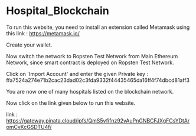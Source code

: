 # Hospital_Blockchain

To run this website, you need to install an extension called Metamask using this link : https://metamask.io/

Create your wallet.

Now switch the network to Ropsten Test Network from Main Ethereum Network, since smart contract is deployed on Ropsten Test Network.

Click on 'Import Account' and enter the given Private key : ffa7524a274e71b2cac23dad02c3fda9332f44435465da16ff4f74dbcd81aff3

You are now one of many hospitals listed on the blockchain network.

Now click on the link given below to run this website.

link : https://gateway.pinata.cloud/ipfs/QmS5vfifnz92vAuPnGNBCFJXgFCsYDtAromCvKcGSDTU4f/
